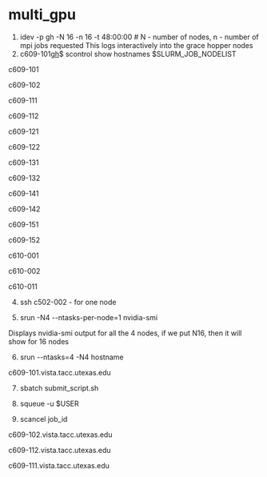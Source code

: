 # multi_gpu

1. idev -p gh -N 16 -n 16 -t 48:00:00 # N - number of nodes, n - number of mpi jobs requested
This logs interactively into the grace hopper nodes
2. c609-101[gh](999)$ scontrol show hostnames $SLURM_JOB_NODELIST

c609-101

c609-102

c609-111

c609-112

c609-121

c609-122

c609-131

c609-132

c609-141

c609-142

c609-151

c609-152

c610-001

c610-002

c610-011

4. ssh c502-002 - for one node

5. srun -N4 --ntasks-per-node=1 nvidia-smi

Displays nvidia-smi output for all the 4 nodes, if we put N16, then it will show for 16 nodes

6. srun --ntasks=4 -N4 hostname

c609-101.vista.tacc.utexas.edu

7. sbatch submit_script.sh

8. squeue -u $USER

9. scancel job_id

c609-102.vista.tacc.utexas.edu

c609-112.vista.tacc.utexas.edu

c609-111.vista.tacc.utexas.edu
